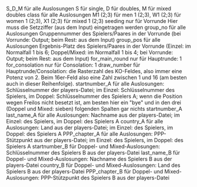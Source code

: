 S_D_M        für alle Auslosungen    S für single, D für doubles, M für mixed doubles
class            für alle Auslosungen    M1 (2;3) für men 1 (2;3), W1 (2;3) für women 1 (2;3),  X1 (2;3) für mixed 1 (2;3)
seeding    nur für Vorrunde    Hier muss die Setzziffer (aus dem Input) eingetragen werden
group_no    für alle Auslosungen    Gruppennummer des Spielers/Paares in der Vorrunde (bei Vorrunde: Output; beim Rest: aus dem Input)
group_pos    für alle Auslosungen    Ergebnis-Platz des Spielers/Paares in der Vorrunde (Einzel: im Normalfall 1 bis 6; Doppel/Mixed: im Normalfall 1 bis 4; bei Vorrunde: Output; beim Rest: aus dem Input)
for_main_round    nur für Hauptrunde: 1
for_consolation    nur für Consolation: 1
draw_number   für Hauptrunde/Consolation: die Rasterzahl des KO-Feldes, also immer eine Potenz von 2. Beim 16er-Feld also eine Zahl zwischen 1 und 16 (am besten auch in dieser Reihenfolge). startnumber_A    für alle Auslosungen: Schlüsselnummer der players-Datei; im Einzel: Schlüsselnummer des Spielers, im Doppel: Schlüsselnummer des Spielers A; wenn die Position wegen Freilos nicht besetzt ist, am besten hier ein "bye" und in den drei (Doppel und Mixed: sieben) folgenden Spalten gar nichts
startnumber_A
last_name_A    für alle Auslosungen: Nachname aus der players-Datei; im Einzel: des Spielers, im Doppel: des Spielers A
country_A    für alle Auslosungen: Land aus der players-Datei; im Einzel: des Spielers, im Doppel: des Spielers A
PPP_chapter_A    für alle Auslosungen: PPP-Stützpunkt aus der players-Datei; im Einzel: des Spielers, im Doppel: des Spielers A
startnumber_B    für Doppel- und Mixed-Auslosungen: Schlüsselnummer des Spielers B aus der players-Datei
last_name_B    für Doppel- und Mixed-Auslosungen: Nachname des Spielers B aus der players-Datei
country_B    für Doppel- und Mixed-Auslosungen: Land des Spielers B aus der players-Datei
PPP_chapter_B    für Doppel- und Mixed-Auslosungen: PPP-Stützpunkt des Spielers B aus der players-Datei